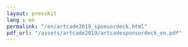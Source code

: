 ```yaml
---
layout: presskit
lang : en
permalink: "/en/artcade2019_sponsordeck.html"
pdf_url: "/assets/artcade2019/artcadesponsordeck_en.pdf"
---
```

